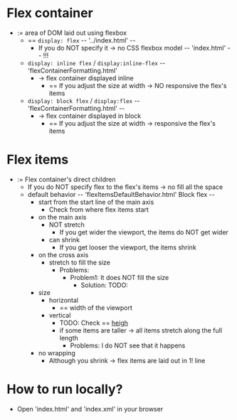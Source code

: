# Flex container
* := area of DOM laid out using flexbox
  * == `display: flex` -- '../index.html' --
    * If you do NOT specify it -> no CSS flexbox model -- 'index.html' -- !!!
  * `display: inline flex` / `display:inline-flex` -- 'flexContainerFormatting.html'
    * → flex container displayed inline
      * == If you adjust the size at width -> NO responsive the flex's items
  * `display: block flex` / `display:flex` -- 'flexContainerFormatting.html' --
    * → flex container displayed in block
      * == If you adjust the size at width -> responsive the flex's items
  

# Flex items
* := Flex container's direct children
  * If you do NOT specify flex to the flex's items -> no fill all the space
  * default behavior -- 'flexItemsDefaultBehavior.html' Block flex --
    * start from the start line of the main axis
      * Check from where flex items start 
    * on the main axis
      * NOT stretch
        * If you get wider the viewport, the items do NOT get wider
      * can shrink
        * If you get looser the viewport, the items shrink
    * on the cross axis
      * stretch to fill the size
        * Problems:
          * Problem1: It does NOT fill the size
            * Solution: TODO:
    * size
      * horizontal
        * == width of the viewport
      * vertical 
        * TODO: Check == [heigh](https://drafts.csswg.org/css2/#the-height-property)
        * if some items are taller → all items stretch along the full length
          * Problems: I do NOT see that it happens
    * no wrapping
      * Although you shrink -> flex items are laid out in 1! line

# How to run locally?
* Open 'index.html' and 'index.xml' in your browser
